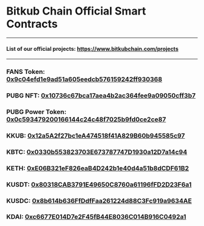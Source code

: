 # Bitkub Chain Official Smart Contracts
------
#### List of our official projects: https://www.bitkubchain.com/projects
------
### FANS Token: [0x9c04efd1e9ad51a605eedcb576159242ff930368](https://bkcscan.com/address/0x9C04EFD1E9aD51A605eeDcb576159242FF930368/contracts)
### PUBG NFT: [0x10736c67bca17aea4b2ac364fee9a09050cff3b7](https://bkcscan.com/address/0x10736c67BCa17aea4b2ac364Fee9A09050cFF3B7/contracts)
### PUBG Power Token: [0x0c593479200166144c24c48f7025b9fd0ce2ce87](https://bkcscan.com/address/0x0c593479200166144c24c48f7025b9fd0ce2ce87/contracts)
### KKUB: [0x12a5A2f27bc1eA474518f41A829B60b945585c97](https://bkcscan.com/address/0x12a5A2f27bc1eA474518f41A829B60b945585c97/contracts) 
### KBTC: [0x0330b553823703E673787747D1930a12D7a14c94](https://bkcscan.com/address/0x0330b553823703E673787747D1930a12D7a14c94/contracts)
### KETH: [0xE06B321eF826eaB4D242b1e40d4a51b8dCDF61B2](https://bkcscan.com/address/0xE06B321eF826eaB4D242b1e40d4a51b8dCDF61B2/contracts)
### KUSDT: [0x80318CAB3791E49650C8760a61196fFD2D23F6a1](https://bkcscan.com/address/0x80318CAB3791E49650C8760a61196fFD2D23F6a1/contracts)
### KUSDC: [0x8b614b636FfDdfFaa261224d88C3Fc919a9634AE](https://bkcscan.com/address/0x8b614b636FfDdfFaa261224d88C3Fc919a9634AE/contracts)
### KDAI: [0xc6677E014D7e2F45fB44E8036C014B916C0492a1](https://bkcscan.com/address/0xc6677E014D7e2F45fB44E8036C014B916C0492a1/contracts)

